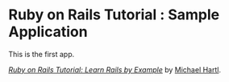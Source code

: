 # Ruby on Rails Tutorial : Sample Application

This is the first app.

[*Ruby on Rails Tutorial: Learn Rails by Example*](http://railstutorial.jp/)
by [Michael Hartl](http://michaelhartl.com/).